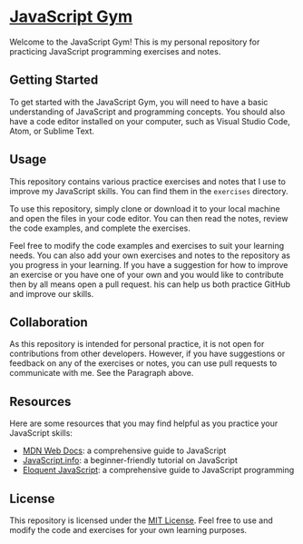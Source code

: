 # <u>JavaScript Gym</u>

Welcome to the JavaScript Gym! This is my personal repository for practicing JavaScript programming exercises and notes.

## Getting Started

To get started with the JavaScript Gym, you will need to have a basic understanding of JavaScript and programming concepts. You should also have a code editor installed on your computer, such as Visual Studio Code, Atom, or Sublime Text.

## Usage

This repository contains various practice exercises and notes that I use to improve my JavaScript skills. You can find them in the `exercises` directory.

To use this repository, simply clone or download it to your local machine and open the files in your code editor. You can then read the notes, review the code examples, and complete the exercises.

Feel free to modify the code examples and exercises to suit your learning needs. You can also add your own exercises and notes to the repository as you progress in your learning. If you have a suggestion for how to improve an exercise or you have one of your own and you would like to contribute then by all means open a pull request. his can help us both practice GitHub and improve our skills.

## Collaboration

As this repository is intended for personal practice, it is not open for contributions from other developers. However, if you have suggestions or feedback on any of the exercises or notes, you can use pull requests to communicate with me. See the Paragraph above. 

## Resources

Here are some resources that you may find helpful as you practice your JavaScript skills:

- [MDN Web Docs](https://developer.mozilla.org/en-US/docs/Web/JavaScript): a comprehensive guide to JavaScript
- [JavaScript.info](https://javascript.info/): a beginner-friendly tutorial on JavaScript
- [Eloquent JavaScript](https://eloquentjavascript.net/): a comprehensive guide to JavaScript programming

## License

This repository is licensed under the [MIT License](https://chat.openai.com/LICENSE). Feel free to use and modify the code and exercises for your own learning purposes.